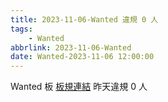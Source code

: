 ```yaml
---
title: 2023-11-06-Wanted 違規 0 人
tags:
    - Wanted
abbrlink: 2023-11-06-Wanted
date: Wanted-2023-11-06 12:00:00
---
```

Wanted 板 [板規連結](https://www.ptt.cc/bbs/Wanted/M.1608829773.A.D3B.html)
昨天違規 0 人
